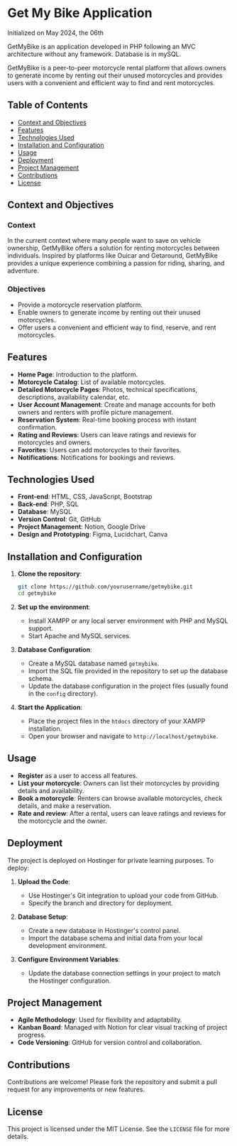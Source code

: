 #  Get My Bike Application
Initialized on May 2024, the 06th

GetMyBike is an application developed in PHP following an MVC architecture without any framework.
Database is in mySQL.

GetMyBike is a peer-to-peer motorcycle rental platform that allows owners to generate income by renting out their unused motorcycles and provides users with a convenient and efficient way to find and rent motorcycles.

## Table of Contents

- [Context and Objectives](#context-and-objectives)
- [Features](#features)
- [Technologies Used](#technologies-used)
- [Installation and Configuration](#installation-and-configuration)
- [Usage](#usage)
- [Deployment](#deployment)
- [Project Management](#project-management)
- [Contributions](#contributions)
- [License](#license)

## Context and Objectives

### Context

In the current context where many people want to save on vehicle ownership, GetMyBike offers a solution for renting motorcycles between individuals. Inspired by platforms like Ouicar and Getaround, GetMyBike provides a unique experience combining a passion for riding, sharing, and adventure.

### Objectives

- Provide a motorcycle reservation platform.
- Enable owners to generate income by renting out their unused motorcycles.
- Offer users a convenient and efficient way to find, reserve, and rent motorcycles.

## Features

- **Home Page**: Introduction to the platform.
- **Motorcycle Catalog**: List of available motorcycles.
- **Detailed Motorcycle Pages**: Photos, technical specifications, descriptions, availability calendar, etc.
- **User Account Management**: Create and manage accounts for both owners and renters with profile picture management.
- **Reservation System**: Real-time booking process with instant confirmation.
- **Rating and Reviews**: Users can leave ratings and reviews for motorcycles and owners.
- **Favorites**: Users can add motorcycles to their favorites.
- **Notifications**: Notifications for bookings and reviews.

## Technologies Used

- **Front-end**: HTML, CSS, JavaScript, Bootstrap
- **Back-end**: PHP, SQL
- **Database**: MySQL
- **Version Control**: Git, GitHub
- **Project Management**: Notion, Google Drive
- **Design and Prototyping**: Figma, Lucidchart, Canva

## Installation and Configuration

1. **Clone the repository**:
    ```bash
    git clone https://github.com/yourusername/getmybike.git
    cd getmybike
    ```

2. **Set up the environment**:
    - Install XAMPP or any local server environment with PHP and MySQL support.
    - Start Apache and MySQL services.

3. **Database Configuration**:
    - Create a MySQL database named `getmybike`.
    - Import the SQL file provided in the repository to set up the database schema.
    - Update the database configuration in the project files (usually found in the `config` directory).

4. **Start the Application**:
    - Place the project files in the `htdocs` directory of your XAMPP installation.
    - Open your browser and navigate to `http://localhost/getmybike`.

## Usage

- **Register** as a user to access all features.
- **List your motorcycle**: Owners can list their motorcycles by providing details and availability.
- **Book a motorcycle**: Renters can browse available motorcycles, check details, and make a reservation.
- **Rate and review**: After a rental, users can leave ratings and reviews for the motorcycle and the owner.

## Deployment

The project is deployed on Hostinger for private learning purposes. To deploy:

1. **Upload the Code**:
    - Use Hostinger's Git integration to upload your code from GitHub.
    - Specify the branch and directory for deployment.

2. **Database Setup**:
    - Create a new database in Hostinger's control panel.
    - Import the database schema and initial data from your local development environment.

3. **Configure Environment Variables**:
    - Update the database connection settings in your project to match the Hostinger configuration.

## Project Management

- **Agile Methodology**: Used for flexibility and adaptability.
- **Kanban Board**: Managed with Notion for clear visual tracking of project progress.
- **Code Versioning**: GitHub for version control and collaboration.

## Contributions

Contributions are welcome! Please fork the repository and submit a pull request for any improvements or new features.

## License

This project is licensed under the MIT License. See the `LICENSE` file for more details.
